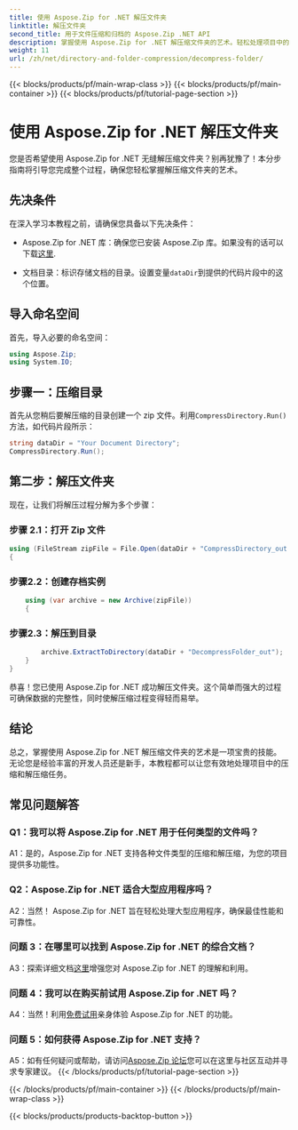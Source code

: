 ```yaml
---
title: 使用 Aspose.Zip for .NET 解压文件夹
linktitle: 解压文件夹
second_title: 用于文件压缩和归档的 Aspose.Zip .NET API
description: 掌握使用 Aspose.Zip for .NET 解压缩文件夹的艺术。轻松处理项目中的压缩任务。
weight: 11
url: /zh/net/directory-and-folder-compression/decompress-folder/
---
```


{{< blocks/products/pf/main-wrap-class >}}
{{< blocks/products/pf/main-container >}}
{{< blocks/products/pf/tutorial-page-section >}}

# 使用 Aspose.Zip for .NET 解压文件夹

您是否希望使用 Aspose.Zip for .NET 无缝解压缩文件夹？别再犹豫了！本分步指南将引导您完成整个过程，确保您轻松掌握解压缩文件夹的艺术。

## 先决条件

在深入学习本教程之前，请确保您具备以下先决条件：

-  Aspose.Zip for .NET 库：确保您已安装 Aspose.Zip 库。如果没有的话可以下载[这里](https://releases.aspose.com/zip/net/).

- 文档目录：标识存储文档的目录。设置变量`dataDir`到提供的代码片段中的这个位置。

## 导入命名空间

首先，导入必要的命名空间：

```csharp
using Aspose.Zip;
using System.IO;
```

## 步骤一：压缩目录

首先从您稍后要解压缩的目录创建一个 zip 文件。利用`CompressDirectory.Run()`方法，如代码片段所示：

```csharp
string dataDir = "Your Document Directory";
CompressDirectory.Run();
```

## 第二步：解压文件夹

现在，让我们将解压过程分解为多个步骤：

### 步骤 2.1：打开 Zip 文件

```csharp
using (FileStream zipFile = File.Open(dataDir + "CompressDirectory_out.zip", FileMode.Open))
{
```

### 步骤2.2：创建存档实例

```csharp
	using (var archive = new Archive(zipFile))
	{
```

### 步骤2.3：解压到目录

```csharp
		archive.ExtractToDirectory(dataDir + "DecompressFolder_out");
	}
}
```

恭喜！您已使用 Aspose.Zip for .NET 成功解压文件夹。这个简单而强大的过程可确保数据的完整性，同时使解压缩过程变得轻而易举。

## 结论

总之，掌握使用 Aspose.Zip for .NET 解压缩文件夹的艺术是一项宝贵的技能。无论您是经验丰富的开发人员还是新手，本教程都可以让您有效地处理项目中的压缩和解压缩任务。

## 常见问题解答

### Q1：我可以将 Aspose.Zip for .NET 用于任何类型的文件吗？

A1：是的，Aspose.Zip for .NET 支持各种文件类型的压缩和解压缩，为您的项目提供多功能性。

### Q2：Aspose.Zip for .NET 适合大型应用程序吗？

A2：当然！ Aspose.Zip for .NET 旨在轻松处理大型应用程序，确保最佳性能和可靠性。

### 问题 3：在哪里可以找到 Aspose.Zip for .NET 的综合文档？

 A3：探索详细文档[这里](https://reference.aspose.com/zip/net/)增强您对 Aspose.Zip for .NET 的理解和利用。

### 问题 4：我可以在购买前试用 Aspose.Zip for .NET 吗？

 A4：当然！利用[免费试用](https://releases.aspose.com/)亲身体验 Aspose.Zip for .NET 的功能。

### 问题 5：如何获得 Aspose.Zip for .NET 支持？

 A5：如有任何疑问或帮助，请访问[Aspose.Zip 论坛](https://forum.aspose.com/c/zip/37)您可以在这里与社区互动并寻求专家建议。
{{< /blocks/products/pf/tutorial-page-section >}}

{{< /blocks/products/pf/main-container >}}
{{< /blocks/products/pf/main-wrap-class >}}

{{< blocks/products/products-backtop-button >}}
